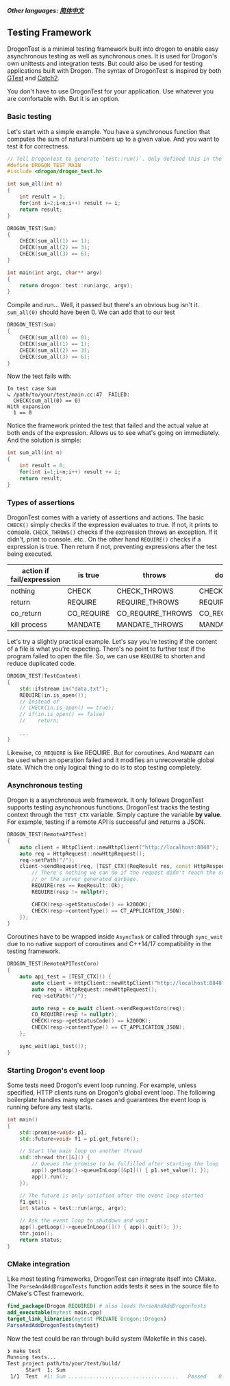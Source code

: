 ##### Other languages: [简体中文](/CHN/CHN-19-测试框架)

## Testing Framework

DrogonTest is a minimal testing framework built into drogon to enable easy asynchronous testing as well as synchronous ones. It is used for Drogon's own unittests and integration tests. But could also be used for testing applications built with Drogon. The syntax of DrogonTest is inspired by both [GTest](https://github.com/google/googletest) and [Catch2](https://github.com/catchorg/Catch2).

You don't have to use DrogonTest for your application. Use whatever you are comfortable with. But it is an option.

### Basic testing

Let's start with a simple example. You have a synchronous function that computes the sum of natural numbers up to a given value. And you want to test it for correctness.

```c++
// Tell DrogonTest to generate `test::run()`. Only defined this in the main file
#define DROGON_TEST_MAIN
#include <drogon/drogon_test.h>

int sum_all(int n)
{
    int result = 1;
    for(int i=2;i<n;i++) result += i;
    return result;
}

DROGON_TEST(Sum)
{
    CHECK(sum_all(1) == 1);
    CHECK(sum_all(2) == 3);
    CHECK(sum_all(3) == 6);
}

int main(int argc, char** argv)
{
    return drogon::test::run(argc, argv);
}
```

Compile and run... Well, it passed but there's an obvious bug isn't it. `sum_all(0)` should have been 0. We can add that to our test

```c++
DROGON_TEST(Sum)
{
    CHECK(sum_all(0) == 0);
    CHECK(sum_all(1) == 1);
    CHECK(sum_all(2) == 3);
    CHECK(sum_all(3) == 6);
}
```

Now the test fails with:

```
In test case Sum
↳ /path/to/your/test/main.cc:47  FAILED:
  CHECK(sum_all(0) == 0)
With expansion
  1 == 0
```

Notice the framework printed the test that failed and the actual value at both ends of the expression. Allows us to see what's going on immediately. And the solution is simple:

```c++
int sum_all(int n)
{
    int result = 0;
    for(int i=1;i<n;i++) result += i;
    return result;
}
```

### Types of assertions

DrogonTest comes with a variety of assertions and actions. The basic `CHECK()` simply checks if the expression evaluates to true. If not, it prints to console. `CHECK_THROWS()` checks if the expression throws an exception. If it didn't, print to console. etc.. On the other hand `REQUIRE()` checks if a expression is true. Then return if not, preventing expressions after the test being executed.

| action if fail/expression | is true    | throws            | does not throw     | throws certain type  |
| ------------------------- | ---------- | ----------------- | ------------------ | -------------------- |
| nothing                   | CHECK      | CHECK_THROWS      | CHECK_NOTHROW      | CHECK_THROWS_AS      |
| return                    | REQUIRE    | REQUIRE_THROWS    | REQUIRE_NOTHROW    | REQUIRE_THROWS_AS    |
| co_return                 | CO_REQUIRE | CO_REQUIRE_THROWS | CO_REQUIRE_NOTHROW | CO_REQUIRE_THROWS_AS |
| kill process              | MANDATE    | MANDATE_THROWS    | MANDATE_NOTHROW    | MANDATE_THROWS_AS    |

Let's try a slightly practical example. Let's say you're testing if the content of a file is what you're expecting. There's no point to further test if the program failed to open the file. So, we can use `REQUIRE` to shorten and reduce duplicated code.

```c++
DROGON_TEST(TestContent)
{
    std::ifstream in("data.txt");
    REQUIRE(in.is_open());
    // Instead of
    // CHECK(in.is_open() == true);
    // if(in.is_open() == false)
    //    return;

    ...
}
```

Likewise, `CO_REQUIRE` is like REQUIRE. But for coroutines. And `MANDATE` can be used when an operation failed and it modifies an unrecoverable global state. Which the only logical thing to do is to stop testing completely.

### Asynchronous testing

Drogon is a asynchronous web framework. It only follows DrogonTest supports testing asynchronous functions. DrogonTest tracks the testing context through the `TEST_CTX` variable. Simply capture the variable **by value**. For example, testing if a remote API is successful and returns a JSON.

```c++
DROGON_TEST(RemoteAPITest)
{
    auto client = HttpClient::newHttpClient("http://localhost:8848");
    auto req = HttpRequest::newHttpRequest();
    req->setPath("/");
    client->sendRequest(req, [TEST_CTX](ReqResult res, const HttpResponsePtr& resp) {
        // There's nothing we can do if the request didn't reach the server
        // or the server generated garbage.
        REQUIRE(res == ReqResult::Ok);
        REQUIRE(resp != nullptr);

        CHECK(resp->getStatusCode() == k200OK);
        CHECK(resp->contentType() == CT_APPLICATION_JSON);
    });
}
```

Coroutines have to be wrapped inside `AsyncTask` or called through `sync_wait` due to no native support of coroutines and C++14/17 compatibility in the testing framework.

```c++
DROGON_TEST(RemoteAPITestCoro)
{
    auto api_test = [TEST_CTX]() {
        auto client = HttpClient::newHttpClient("http://localhost:8848");
        auto req = HttpRequest::newHttpRequest();
        req->setPath("/");

        auto resp = co_await client->sendRequestCoro(req);
        CO_REQUIRE(resp != nullptr);
        CHECK(resp->getStatusCode() == k200OK);
        CHECK(resp->contentType() == CT_APPLICATION_JSON);
    };

    sync_wait(api_test());
}
```

### Starting Drogon's event loop

Some tests need Drogon's event loop running. For example, unless specified, HTTP clients runs on Drogon's global event loop. The following  boilerplate handles many edge cases and guarantees the event loop is running before any test starts.

```c++
int main()
{
    std::promise<void> p1;
    std::future<void> f1 = p1.get_future();

    // Start the main loop on another thread
    std::thread thr([&]() {
        // Queues the promise to be fulfilled after starting the loop
        app().getLoop()->queueInLoop([&p1]() { p1.set_value(); });
        app().run();
    });

    // The future is only satisfied after the event loop started
    f1.get();
    int status = test::run(argc, argv);

    // Ask the event loop to shutdown and wait
    app().getLoop()->queueInLoop([]() { app().quit(); });
    thr.join();
    return status;
}
```

### CMake integration

Like most testing frameworks, DrogonTest can integrate itself into CMake. The `ParseAndAddDrogonTests` function adds tests it sees in the source file to CMake's CTest framework.

```cmake
find_package(Drogon REQUIRED) # also loads ParseAndAddDrogonTests
add_executable(mytest main.cpp)
target_link_libraries(mytest PRIVATE Drogon::Drogon)
ParseAndAddDrogonTests(mytest)
```

Now the test could be ran through build system (Makefile in this case).

```bash
❯ make test
Running tests...
Test project path/to/your/test/build/
      Start  1: Sum
 1/1  Test  #1: Sum ....................................   Passed    0.00 sec
```
